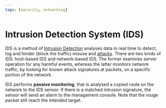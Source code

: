 ```yaml
---
tags: [security, networking]
---
```


# Intrusion Detection System (IDS)

IDS is a method of [Intrusion Detection](202301031034.md) analyses data in real
time to detect, log and hinder (block the traffic) misuse and
[attacks](202209261358.md). There are two kinds of IDS: host-based IDS and
network-based IDS. The former examines server operation for any harmful events,
whereas the latter monitors network traffic, by looking for known attack
signatures at packets, on a specific portion of the network.

IDS performs **passive monitoring**, that is analysed a copied route on the
network to the IDS sensor. If there is a matched intrusion signature, the sensor
will send an alarm to the management console. Note that the rouge packet still
reach the intended target.

